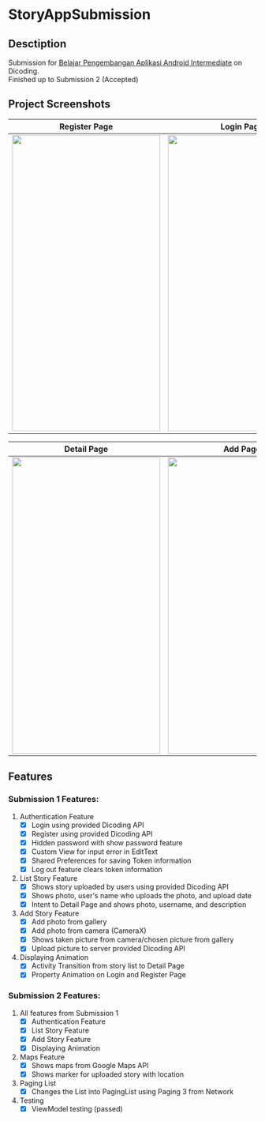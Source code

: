 # StoryAppSubmission
## Desctiption
Submission for [Belajar Pengembangan Aplikasi Android Intermediate](https://www.dicoding.com/academies/352) on Dicoding.  
Finished up to Submission 2 (Accepted)
## Project Screenshots
|Register Page|Login Page|Home Page|
|----|---|---|
|<img src="https://github.com/zakkutachibana/StoryAppSubmission/assets/114344871/7b9b1e98-6da7-4e87-89de-023061e2d258" width="300" height="600">|<img src="https://github.com/zakkutachibana/StoryAppSubmission/assets/114344871/d719ebac-94af-4a4f-8aa6-e750a932fda2" width="300" height="600">|<img src="https://github.com/zakkutachibana/StoryAppSubmission/assets/114344871/fb1b0ca8-6b0c-446d-8e3d-400980b696e3" width="300" height="600">|

|Detail Page|Add Page|Maps Page|
|----|---|---|
|<img src="https://github.com/zakkutachibana/StoryAppSubmission/assets/114344871/23b8134f-9773-435d-9a47-da0c824d7d13" width="300" height="600">|<img src="https://github.com/zakkutachibana/StoryAppSubmission/assets/114344871/2125c900-636b-4650-9265-6a6cb8a926c2" width="300" height="600">|<img src="https://github.com/zakkutachibana/StoryAppSubmission/assets/114344871/51ef6a13-53f7-4680-bfd3-186ff6880708" width="300" height="600">|

## Features
### Submission 1 Features:
1. Authentication Feature
   - [x] Login using provided Dicoding API
   - [x] Register using provided Dicoding API
   - [x] Hidden password with show password feature
   - [x] Custom View for input error in EditText
   - [x] Shared Preferences for saving Token information
   - [x] Log out feature clears token information
2. List Story Feature
   - [x] Shows story uploaded by users using provided Dicoding API
   - [x] Shows photo, user's name who uploads the photo, and upload date
   - [x] Intent to Detail Page and shows photo, username, and description
3. Add Story Feature
   - [x] Add photo from gallery
   - [x] Add photo from camera (CameraX)
   - [x] Shows taken picture from camera/chosen picture from gallery
   - [x] Upload picture to server provided Dicoding API
4. Displaying Animation
   - [x] Activity Transition from story list to Detail Page
   - [x] Property Animation on Login and Register Page

### Submission 2 Features: 
1. All features from Submission 1
   - [x] Authentication Feature
   - [x] List Story Feature
   - [x] Add Story Feature
   - [x] Displaying Animation
2. Maps Feature
   - [x] Shows maps from Google Maps API
   - [x] Shows marker for uploaded story with location
3. Paging List
   - [x] Changes the List into PagingList using Paging 3 from Network
4. Testing
   - [x] ViewModel testing (passed)
